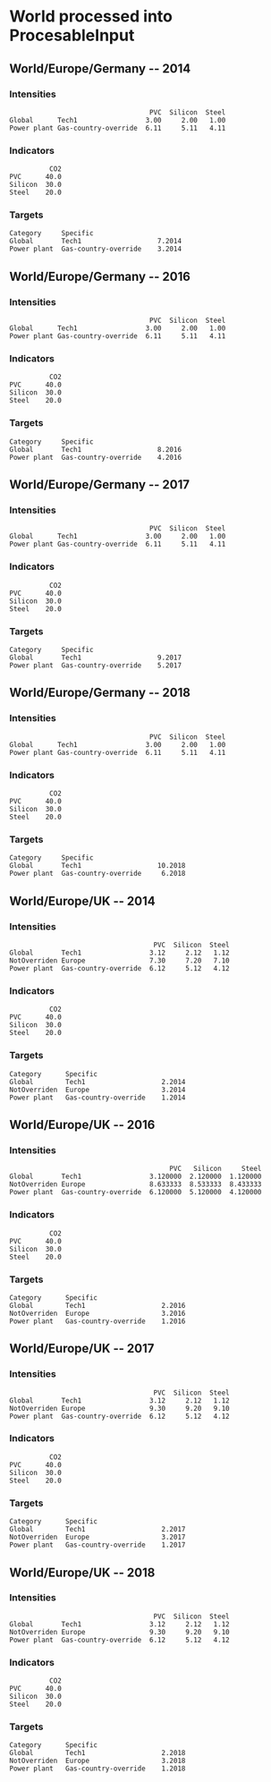 # World processed into ProcesableInput

## World/Europe/Germany -- 2014
### Intensities
```
                                   PVC  Silicon  Steel
Global      Tech1                 3.00     2.00   1.00
Power plant Gas-country-override  6.11     5.11   4.11
```

### Indicators
```
          CO2
PVC      40.0
Silicon  30.0
Steel    20.0
```

### Targets
```
Category     Specific            
Global       Tech1                   7.2014
Power plant  Gas-country-override    3.2014
```

## World/Europe/Germany -- 2016
### Intensities
```
                                   PVC  Silicon  Steel
Global      Tech1                 3.00     2.00   1.00
Power plant Gas-country-override  6.11     5.11   4.11
```

### Indicators
```
          CO2
PVC      40.0
Silicon  30.0
Steel    20.0
```

### Targets
```
Category     Specific            
Global       Tech1                   8.2016
Power plant  Gas-country-override    4.2016
```

## World/Europe/Germany -- 2017
### Intensities
```
                                   PVC  Silicon  Steel
Global      Tech1                 3.00     2.00   1.00
Power plant Gas-country-override  6.11     5.11   4.11
```

### Indicators
```
          CO2
PVC      40.0
Silicon  30.0
Steel    20.0
```

### Targets
```
Category     Specific            
Global       Tech1                   9.2017
Power plant  Gas-country-override    5.2017
```

## World/Europe/Germany -- 2018
### Intensities
```
                                   PVC  Silicon  Steel
Global      Tech1                 3.00     2.00   1.00
Power plant Gas-country-override  6.11     5.11   4.11
```

### Indicators
```
          CO2
PVC      40.0
Silicon  30.0
Steel    20.0
```

### Targets
```
Category     Specific            
Global       Tech1                   10.2018
Power plant  Gas-country-override     6.2018
```

## World/Europe/UK -- 2014
### Intensities
```
                                    PVC  Silicon  Steel
Global       Tech1                 3.12     2.12   1.12
NotOverriden Europe                7.30     7.20   7.10
Power plant  Gas-country-override  6.12     5.12   4.12
```

### Indicators
```
          CO2
PVC      40.0
Silicon  30.0
Steel    20.0
```

### Targets
```
Category      Specific            
Global        Tech1                   2.2014
NotOverriden  Europe                  3.2014
Power plant   Gas-country-override    1.2014
```

## World/Europe/UK -- 2016
### Intensities
```
                                        PVC   Silicon     Steel
Global       Tech1                 3.120000  2.120000  1.120000
NotOverriden Europe                8.633333  8.533333  8.433333
Power plant  Gas-country-override  6.120000  5.120000  4.120000
```

### Indicators
```
          CO2
PVC      40.0
Silicon  30.0
Steel    20.0
```

### Targets
```
Category      Specific            
Global        Tech1                   2.2016
NotOverriden  Europe                  3.2016
Power plant   Gas-country-override    1.2016
```

## World/Europe/UK -- 2017
### Intensities
```
                                    PVC  Silicon  Steel
Global       Tech1                 3.12     2.12   1.12
NotOverriden Europe                9.30     9.20   9.10
Power plant  Gas-country-override  6.12     5.12   4.12
```

### Indicators
```
          CO2
PVC      40.0
Silicon  30.0
Steel    20.0
```

### Targets
```
Category      Specific            
Global        Tech1                   2.2017
NotOverriden  Europe                  3.2017
Power plant   Gas-country-override    1.2017
```

## World/Europe/UK -- 2018
### Intensities
```
                                    PVC  Silicon  Steel
Global       Tech1                 3.12     2.12   1.12
NotOverriden Europe                9.30     9.20   9.10
Power plant  Gas-country-override  6.12     5.12   4.12
```

### Indicators
```
          CO2
PVC      40.0
Silicon  30.0
Steel    20.0
```

### Targets
```
Category      Specific            
Global        Tech1                   2.2018
NotOverriden  Europe                  3.2018
Power plant   Gas-country-override    1.2018
```
